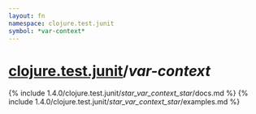 ```yaml
---
layout: fn
namespace: clojure.test.junit
symbol: *var-context*
---
```


# [clojure.test.junit](../)/*var-context*

{% include 1.4.0/clojure.test.junit/_star_var_context_star_/docs.md %}
{% include 1.4.0/clojure.test.junit/_star_var_context_star_/examples.md %}


